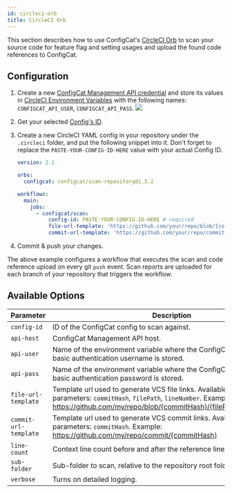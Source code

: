 ```yaml
---
id: circleci-orb
title: CircleCI Orb
---
```


This section describes how to use ConfigCat's <a target="_blank" href="https://circleci.com/developer/orbs/orb/configcat/scan-repository">CircleCI Orb</a>
to scan your source code for feature flag and setting usages and upload the found code references to ConfigCat. 

## Configuration
1. Create a new <a target="_blank" href="https://app.configcat.com/my-account/public-api-credentials">ConfigCat Management API credential</a> and store its values in <a target="_blank" href="https://circleci.com/docs/2.0/env-vars/#setting-an-environment-variable-in-a-project">CircleCI Environment Variables</a> with the following names: `CONFIGCAT_API_USER`, `CONFIGCAT_API_PASS`.
    <img class="bordered" src="/docs/assets/cli/scan/cco_secrets.png" />

2. Get your selected [Config's ID](/docs/advanced/code-references/overview#config-id).

3. Create a new CircleCI YAML config in your repository under the `.circleci` folder, and put the following snippet into it. 
   Don't forget to replace the `PASTE-YOUR-CONFIG-ID-HERE` value with your actual Config ID.
    ```yaml
    version: 2.1

    orbs:
      configcat: configcat/scan-repository@1.3.2

    workflows:
      main:
        jobs:
          - configcat/scan:
              config-id: PASTE-YOUR-CONFIG-ID-HERE # required
              file-url-template: 'https://github.com/your/repo/blob/{commitHash}/{filePath}#L{lineNumber}' # optional, used to generate links to your repository
              commit-url-template: 'https://github.com/your/repo/commit/{commitHash}' # optional, used to generate links to your repository
    ```

4. Commit & push your changes.

The above example configures a workflow that executes the scan and code reference upload on every git `push` event.
Scan reports are uploaded for each branch of your repository that triggers the workflow.

## Available Options

| Parameter             | Description                                                                | Required   | Default             |
| --------------------- | -------------------------------------------------------------------------- | ---------- | ------------------- |
| `config-id`           | ID of the ConfigCat config to scan against.                                | &#9745;    |                     |
| `api-host`            | ConfigCat Management API host.                                             |            | `api.configcat.com` |
| `api-user`            | Name of the environment variable where the ConfigCat Management API basic authentication username is stored.                                                                                              |            | CONFIGCAT_API_USER  |
| `api-pass`            | Name of the environment variable where the ConfigCat Management API basic authentication password is stored.                                                                                              |            | CONFIGCAT_API_PASS  |
| `file-url-template`   | Template url used to generate VCS file links. Available template parameters: `commitHash`, `filePath`, `lineNumber`. Example: https://github.com/my/repo/blob/{commitHash}/{filePath}#L{lineNumber}                           |            |                     |
| `commit-url-template` | Template url used to generate VCS commit links. Available template parameters: `commitHash`. Example: https://github.com/my/repo/commit/{commitHash}                                                                      |            |                     |
| `line-count`          | Context line count before and after the reference line. (min: 1, max: 10)  |            | 4                   |
| `sub-folder`          | Sub-folder to scan, relative to the repository root folder.                |            |                     |
| `verbose`             | Turns on detailed logging.                                                 |            | false               |

